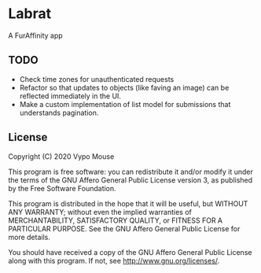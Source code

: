 # Labrat

A FurAffinity app

## TODO

 - Check time zones for unauthenticated requests
 - Refactor so that updates to objects (like faving an image) can be reflected immediately in the UI.
 - Make a custom implementation of list model for submissions that understands pagination.

## License

Copyright (C) 2020 Vypo Mouse

This program is free software: you can redistribute it and/or modify it under
the terms of the GNU Affero General Public License version 3, as published by
the Free Software Foundation.

This program is distributed in the hope that it will be useful, but WITHOUT ANY
WARRANTY; without even the implied warranties of MERCHANTABILITY, SATISFACTORY
QUALITY, or FITNESS FOR A PARTICULAR PURPOSE.  See the GNU Affero General Public
License for more details.

You should have received a copy of the GNU Affero General Public License along
with this program.  If not, see <http://www.gnu.org/licenses/>.
